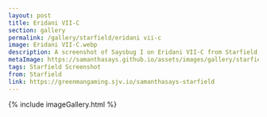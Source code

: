 ```yaml
---
layout: post
title: Eridani VII-C
section: gallery
permalink: /gallery/starfield/eridani vii-c
image: Eridani VII-C.webp
description: A screenshot of Saysbug I on Eridani VII-C from Starfield, taken by Samantha Says.
metaImage: https://samanthasays.github.io/assets/images/gallery/starfield/Eridani VII-C.webp
tags: Starfield Screenshot
from: Starfield
link: https://greenmangaming.sjv.io/samanthasays-starfield
---
```

{% include imageGallery.html %}